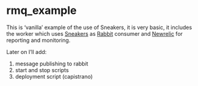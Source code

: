 rmq_example
===========
This is ‘vanilla’ example of the use of Sneakers, 
it is very basic, it includes the worker which uses [Sneakers](https://github.com/jondot/sneakers) as [Rabbit](http://www.rabbitmq.com/) consumer and [Newrelic](http://newrelic.com/) for reporting and monitoring.

Later on I’ll add:

1. message publishing to rabbit
2. start and stop scripts
3. deployment script (capistrano)
